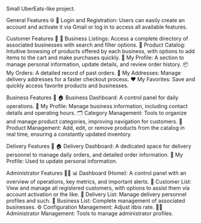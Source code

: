 Small UberEats-like project.

General Features 🌐 
🔐 Login and Registration: Users can easily create an account and activate it via Gmail or log in to access all available features.

Customer Features 👤 
🏪 Business Listings: Access a complete directory of associated businesses with search and filter options. 
🛒 Product Catalog: Intuitive browsing of products offered by each business, with options to add items to the cart and make purchases quickly. 
📄 My Profile: A section to manage personal information, update details, and review order history. 
📦 My Orders: A detailed record of past orders. 
📍 My Addresses: Manage delivery addresses for a faster checkout process. 
❤️ My Favorites: Save and quickly access favorite products and businesses.

Business Features 🏢 
🏠 Business Dashboard: A control panel for daily operations. 
📄 My Profile: Manage business information, including contact details and operating hours. 
🗂️ Category Management: Tools to organize and manage product categories, improving navigation for customers. 
📝 Product Management: Add, edit, or remove products from the catalog in real time, ensuring a constantly updated inventory.

Delivery Features 🚚 
🏠 Delivery Dashboard: A dedicated space for delivery personnel to manage daily orders, and detailed order information. 
📄 My Profile: Used to update personal information.

Administrator Features 👨‍💼 
📊 Dashboard (Home): A control panel with an overview of operations, key metrics, and important alerts. 
👥 Customer List: View and manage all registered customers, with options to assist them via account activation or the like. 
🚚 Delivery List: Manage delivery personnel profiles and such. 
🏪 Business List: Complete management of associated businesses. 
⚙️ Configuration Management: Adjust itbis rate. 
👨‍💼 Administrator Management: Tools to manage administrator profiles.
